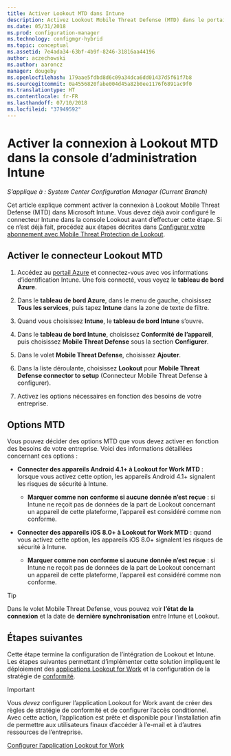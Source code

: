 ```yaml
---
title: Activer Lookout MTD dans Intune
description: Activez Lookout Mobile Threat Defense (MTD) dans le portail Microsoft Intune.
ms.date: 05/31/2018
ms.prod: configuration-manager
ms.technology: configmgr-hybrid
ms.topic: conceptual
ms.assetid: 7e4ada34-63bf-4b9f-8246-31816aa44196
author: aczechowski
ms.author: aaroncz
manager: dougeby
ms.openlocfilehash: 179aae5fdbd8d6c09a34dca6dd01437d5f61f7b8
ms.sourcegitcommit: 0a4556820fabe004d45a82b0ee1176f6891ac9f0
ms.translationtype: HT
ms.contentlocale: fr-FR
ms.lasthandoff: 07/10/2018
ms.locfileid: "37949592"
---
```

# <a name="enable-lookout-mtd-connection-in-the-intune-admin-console"></a>Activer la connexion à Lookout MTD dans la console d’administration Intune

*S’applique à : System Center Configuration Manager (Current Branch)*

Cet article explique comment activer la connexion à Lookout Mobile Threat Defense (MTD) dans Microsoft Intune. Vous devez déjà avoir configuré le connecteur Intune dans la console Lookout avant d’effectuer cette étape. Si ce n’est déjà fait, procédez aux étapes décrites dans [Configurer votre abonnement avec Mobile Threat Protection de Lookout](set-up-your-subscription-with-lookout.md).



## <a name="enable-the-lookout-mtd-connector"></a>Activer le connecteur Lookout MTD

1. Accédez au [portail Azure](https://portal.azure.com) et connectez-vous avec vos informations d’identification Intune. Une fois connecté, vous voyez le **tableau de bord Azure**.  

2. Dans le **tableau de bord Azure**, dans le menu de gauche, choisissez **Tous les services**, puis tapez **Intune** dans la zone de texte de filtre.  

3. Quand vous choisissez **Intune**, le **tableau de bord Intune** s’ouvre.  

4. Dans le **tableau de bord Intune**, choisissez **Conformité de l’appareil**, puis choisissez **Mobile Threat Defense** sous la section **Configurer**.  

5. Dans le volet **Mobile Threat Defense**, choisissez **Ajouter**.  

6. Dans la liste déroulante, choisissez **Lookout** pour **Mobile Threat Defense connector to setup** (Connecteur Mobile Threat Defense à configurer).  

7. Activez les options nécessaires en fonction des besoins de votre entreprise.  



## <a name="mtd-toggle-options"></a>Options MTD

Vous pouvez décider des options MTD que vous devez activer en fonction des besoins de votre entreprise. Voici des informations détaillées concernant ces options :

- **Connecter des appareils Android 4.1+ à Lookout for Work MTD** : lorsque vous activez cette option, les appareils Android 4.1+ signalent les risques de sécurité à Intune.  
    - **Marquer comme non conforme si aucune donnée n’est reçue** : si Intune ne reçoit pas de données de la part de Lookout concernant un appareil de cette plateforme, l’appareil est considéré comme non conforme.  

- **Connecter des appareils iOS 8.0+ à Lookout for Work MTD** : quand vous activez cette option, les appareils iOS 8.0+ signalent les risques de sécurité à Intune.
    - **Marquer comme non conforme si aucune donnée n’est reçue** : si Intune ne reçoit pas de données de la part de Lookout concernant un appareil de cette plateforme, l’appareil est considéré comme non conforme.  

> [!TIP]  
> Dans le volet Mobile Threat Defense, vous pouvez voir **l’état de la connexion** et la date de **dernière synchronisation** entre Intune et Lookout.



## <a name="next-steps"></a>Étapes suivantes
Cette étape termine la configuration de l’intégration de Lookout et Intune. Les étapes suivantes permettant d’implémenter cette solution impliquent le déploiement des [applications Lookout for Work](configure-and-deploy-lookout-for-work-apps.md) et la configuration de la stratégie de [conformité](enable-device-threat-protection-rule-compliance-policy.md).

>[!IMPORTANT]
> Vous *devez* configurer l’application Lookout for Work avant de créer des règles de stratégie de conformité et de configurer l’accès conditionnel. Avec cette action, l’application est prête et disponible pour l’installation afin de permettre aux utilisateurs finaux d’accéder à l’e-mail et à d’autres ressources de l’entreprise.

[Configurer l’application Lookout for Work](configure-and-deploy-lookout-for-work-apps.md)
